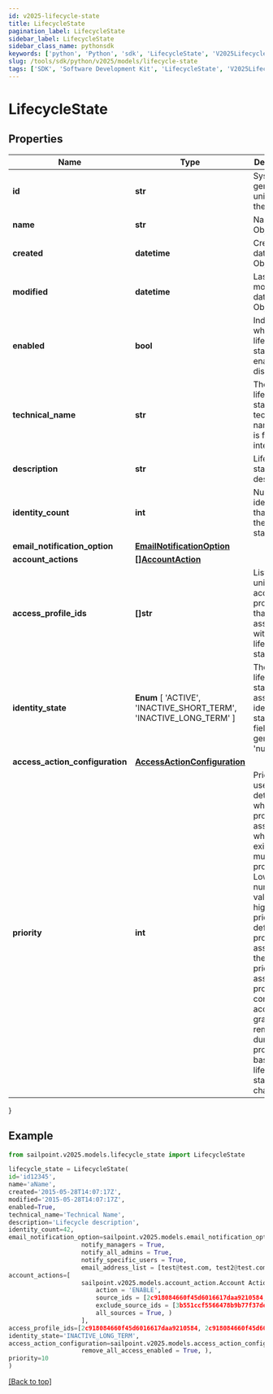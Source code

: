 ```yaml
---
id: v2025-lifecycle-state
title: LifecycleState
pagination_label: LifecycleState
sidebar_label: LifecycleState
sidebar_class_name: pythonsdk
keywords: ['python', 'Python', 'sdk', 'LifecycleState', 'V2025LifecycleState'] 
slug: /tools/sdk/python/v2025/models/lifecycle-state
tags: ['SDK', 'Software Development Kit', 'LifecycleState', 'V2025LifecycleState']
---
```


# LifecycleState


## Properties

Name | Type | Description | Notes
------------ | ------------- | ------------- | -------------
**id** | **str** | System-generated unique ID of the Object | [optional] [readonly] 
**name** | **str** | Name of the Object | [required]
**created** | **datetime** | Creation date of the Object | [optional] [readonly] 
**modified** | **datetime** | Last modification date of the Object | [optional] [readonly] 
**enabled** | **bool** | Indicates whether the lifecycle state is enabled or disabled. | [optional] [default to False]
**technical_name** | **str** | The lifecycle state's technical name. This is for internal use. | [required]
**description** | **str** | Lifecycle state's description. | [optional] 
**identity_count** | **int** | Number of identities that have the lifecycle state. | [optional] [readonly] 
**email_notification_option** | [**EmailNotificationOption**](email-notification-option) |  | [optional] 
**account_actions** | [**[]AccountAction**](account-action) |  | [optional] 
**access_profile_ids** | **[]str** | List of unique access-profile IDs that are associated with the lifecycle state. | [optional] 
**identity_state** |  **Enum** [  'ACTIVE',    'INACTIVE_SHORT_TERM',    'INACTIVE_LONG_TERM' ] | The lifecycle state's associated identity state. This field is generally 'null'. | [optional] 
**access_action_configuration** | [**AccessActionConfiguration**](access-action-configuration) |  | [optional] 
**priority** | **int** | Priority level used to determine which profile to assign when a user exists in multiple profiles. Lower numeric values have higher priority.  By default, new profiles are assigned the lowest priority. The assigned profile also controls access granted or removed during provisioning based on lifecycle state changes. | [optional] 
}

## Example

```python
from sailpoint.v2025.models.lifecycle_state import LifecycleState

lifecycle_state = LifecycleState(
id='id12345',
name='aName',
created='2015-05-28T14:07:17Z',
modified='2015-05-28T14:07:17Z',
enabled=True,
technical_name='Technical Name',
description='Lifecycle description',
identity_count=42,
email_notification_option=sailpoint.v2025.models.email_notification_option.Email Notification Option(
                    notify_managers = True, 
                    notify_all_admins = True, 
                    notify_specific_users = True, 
                    email_address_list = [test@test.com, test2@test.com], ),
account_actions=[
                    sailpoint.v2025.models.account_action.Account Action(
                        action = 'ENABLE', 
                        source_ids = [2c918084660f45d6016617daa9210584, 2c918084660f45d6016617daa9210500], 
                        exclude_source_ids = [3b551ccf5566478b9b77f37de25303aa], 
                        all_sources = True, )
                    ],
access_profile_ids=[2c918084660f45d6016617daa9210584, 2c918084660f45d6016617daa9210500],
identity_state='INACTIVE_LONG_TERM',
access_action_configuration=sailpoint.v2025.models.access_action_configuration.Access Action Configuration(
                    remove_all_access_enabled = True, ),
priority=10
)

```
[[Back to top]](#) 

